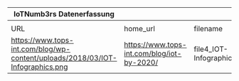 |IoTNumb3rs Datenerfassung|||||||||||
| ---- | ---- | ---- | ---- | ---- | ---- | ---- | ---- | ---- | ---- | ---- |
||||||||||||
|URL|home_url|filename|device_class|device_count|market_class|market_volume|prognosis_year|publication_year|authorship_class|Dropbox folder|
|https://www.tops-int.com/blog/wp-content/uploads/2018/03/IOT-Infographics.png|https://www.tops-int.com/blog/iot-by-2020/|file4_IOT-Infographics.png||||||||MariaMarg/20181124-0000|
